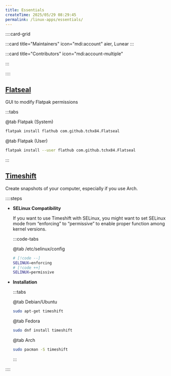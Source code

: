 ```yaml
---
title: Essentials
createTime: 2025/05/29 08:29:45
permalink: /linux-apps/essentials/
---
```


::::card-grid

:::card title="Maintainers" icon="mdi:account"
aier, Lunear
:::

:::card title="Contributors" icon="mdi:account-multiple"

<!-- add name here -->

:::

::::

## [Flatseal](https://flathub.org/apps/com.github.tchx84.Flatseal)

GUI to modify Flatpak permissions

:::tabs

@tab Flatpak (System)

```bash
flatpak install flathub com.github.tchx84.Flatseal
```

@tab Flatpak (User)

```bash
flatpak install --user flathub com.github.tchx84.Flatseal
```

:::

## [Timeshift](https://github.com/linuxmint/timeshift)

Create snapshots of your computer, especially if you use Arch.

::::steps

- **SELinux Compatibility**

  If you want to use Timeshift with SELinux, you might want to set SELinux mode from “enforcing” to “permissive” to enable proper function among kernel versions.

  :::code-tabs

  @tab /etc/selinux/config

  ```bash
  # [!code --]
  SELINUX=enforcing
  # [!code ++]
  SELINUX=permissive
  ```

- **Installation**

  :::tabs

  @tab Debian/Ubuntu

  ```bash
  sudo apt-get timeshift
  ```

  @tab Fedora

  ```bash
  sudo dnf install timeshift
  ```

  @tab Arch

  ```bash
  sudo pacman -S timeshift
  ```

  :::

::::
